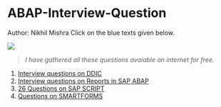 # ABAP-Interview-Question
Author: Nikhil Mishra
Click on the blue texts given below.

[<img src="https://img.shields.io/badge/-Important%20Note-important.svg" logo="LOGO">]()
>_I have gathered all these questions avaiable on internet for free._

1. [Interview questions on DDIC](/src/DDIC.md)
2. [Interview questions on Reports in SAP ABAP](/src/abap.md)
3. [26 Questions on SAP SCRIPT](/src/SAP%20SCRIPTS.md)
4. [Questions on SMARTFORMS](/src/SMARTFORMS.md)
